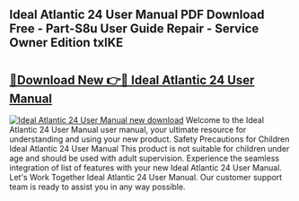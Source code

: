 ## Ideal Atlantic 24 User Manual PDF Download Free - Part-S8u User Guide Repair - Service Owner Edition txlKE

# <h2><a href="http://bc98144.oget.top/?id=Ideal+Atlantic+24+User+Manual">🔗Download New 👉🔴 Ideal Atlantic 24 User Manual</a></h2>

[![Ideal Atlantic 24 User Manual new download](https://i.imgur.com/5g1atiW.png)](http://bc98144.oget.top/?id=Ideal+Atlantic+24+User+Manual)
Welcome to the Ideal Atlantic 24 User Manual user manual, your ultimate resource for understanding and using your new product. Safety Precautions for Children Ideal Atlantic 24 User Manual This product is not suitable for children under age and should be used with adult supervision. Experience the seamless integration of list of features with your new Ideal Atlantic 24 User Manual. Let's Work Together Ideal Atlantic 24 User Manual. Our customer support team is ready to assist you in any way possible.
